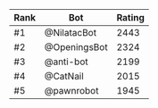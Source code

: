 Rank|Bot|Rating
---|---|---
#1|@NilatacBot|2443
#2|@OpeningsBot|2324
#3|@anti-bot|2199
#4|@CatNail|2015
#5|@pawnrobot|1945
